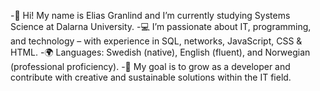 -👋 Hi! My name is Elias Granlind and I’m currently studying Systems Science at Dalarna University.
-💻 I’m passionate about IT, programming, and technology – with experience in SQL, networks, JavaScript, CSS & HTML.
-🌍 Languages: Swedish (native), English (fluent), and Norwegian (professional proficiency).
-🚀 My goal is to grow as a developer and contribute with creative and sustainable solutions within the IT field.
<!--
**CodeCatNap/CodeCatNap** is a ✨ _special_ ✨ repository because its `README.md` (this file) appears on your GitHub profile.

Here are some ideas to get you started:

- 🔭 I’m currently working on ...
- 🌱 I’m currently learning ...
- 👯 I’m looking to collaborate on ...
- 🤔 I’m looking for help with ...
- 💬 Ask me about ...
- 📫 How to reach me: ...
- 😄 Pronouns: ...
- ⚡ Fun fact: ...
-->
